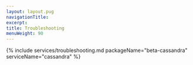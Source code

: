 ```yaml
---
layout: layout.pug
navigationTitle:
excerpt:
title: Troubleshooting
menuWeight: 90
---
```


{% include services/troubleshooting.md
    packageName="beta-cassandra"
    serviceName="cassandra" %}
